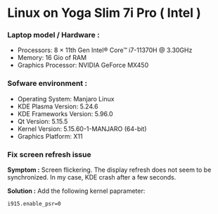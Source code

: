 # Linux on Yoga Slim 7i Pro ( Intel )

### Laptop model / Hardware :

- Processors: 8 × 11th Gen Intel® Core™ i7-11370H @ 3.30GHz
- Memory: 16 Gio of RAM
- Graphics Processor: NVIDIA GeForce MX450

### Sofware environment :

- Operating System: Manjaro Linux
- KDE Plasma Version: 5.24.6
- KDE Frameworks Version: 5.96.0
- Qt Version: 5.15.5
- Kernel Version: 5.15.60-1-MANJARO (64-bit)
- Graphics Platform: X11

### Fix screen refresh issue

**Symptom :** Screen flickering. The display refresh does not seem to be synchronized. In my case, KDE crash after a few seconds.

**Solution :** Add the following kernel paprameter: 

`i915.enable_psr=0`
